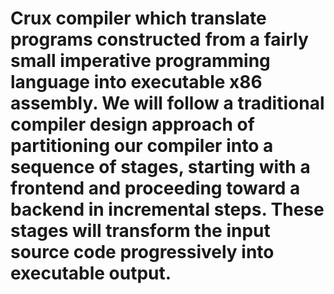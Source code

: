 # Crux  compiler which translate programs constructed from a fairly small imperative programming language into executable x86 assembly. We will follow a traditional compiler design approach of partitioning our compiler into a sequence of stages, starting with a frontend and proceeding toward a backend in incremental steps. These stages will transform the input source code progressively into executable output.

